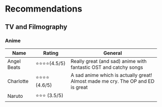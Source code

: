 # Recommendations

## TV and Filmography

### Anime

| Name | Rating | General |
|------|--------|---------|
| Angel Beats | ⭐⭐⭐⭐(4.5/5) | Really great (and sad) anime with fantastic OST and catchy songs |
| Charlotte   | ⭐⭐⭐⭐ (4.6/5) | A sad anime which is actually great! Almost made me cry. The OP and ED is great |
| Naruto      | ⭐⭐⭐ (3.5/5) | |
